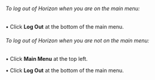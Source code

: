 
###### To log out of Horizon when you are on the main menu:

• Click **Log Out** at the bottom of the main menu.

###### To log out of Horizon when you are not on the main menu:

• Click **Main Menu** at the top left. 

• Click **Log Out** at the bottom of the main menu.



